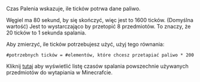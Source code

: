 Czas Palenia wskazuje, ile ticków potrwa dane paliwo.

Węgiel ma 80 sekund, by się skończyć, więc jest to 1600 ticków. (Domyślna wartość) Jest to wystarczająco by przetopić 8 przedmiotów. To znaczy, że 20 ticków to 1 sekunda spalania.

Aby zmierzyć, ile ticków potrzebujesz użyć, użyj tego równania:

`#potrzebnych ticków = #elementów, które chcesz przetapiać paliwo * 200`

Kliknij [tutaj](https://mcreator.net/wiki/burn-time-fuels) aby wyświetlić listę czasów spalania powszechnie używanych przedmiotów do wytapiania w Minecrafcie.

